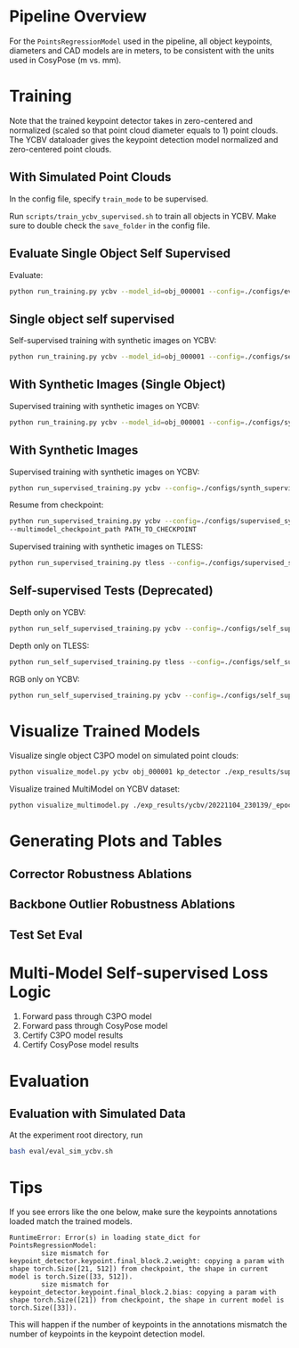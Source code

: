# Pipeline Overview

For the `PointsRegressionModel` used in the pipeline, all object keypoints, diameters and CAD models are in meters, 
to be consistent with the units used in CosyPose (m vs. mm).

# Training

Note that the trained keypoint detector takes in zero-centered and normalized 
(scaled so that point cloud diameter equals to 1) point clouds.
The YCBV dataloader gives the keypoint detection model normalized and zero-centered point clouds.

## With Simulated Point Clouds
In the config file, specify `train_mode` to be supervised.

Run `scripts/train_ycbv_supervised.sh` to train all objects in YCBV. Make sure to double check the `save_folder` in the 
config file.

## Evaluate Single Object Self Supervised
Evaluate:
```bash 
python run_training.py ycbv --model_id=obj_000001 --config=./configs/eval/ycbv/c3po_cosypose.yml --checkpoint_path=./exp_results/self_sup_models_best/ycbv/obj_000001/_epoch_20_self_supervised_single_obj_joint.pth.tar
```

## Single object self supervised
Self-supervised training with synthetic images on YCBV:
```bash 
python run_training.py ycbv --model_id=obj_000001 --config=./configs/self_supervised_single_obj/ycbv/depth_rgb.yml 
```

## With Synthetic Images (Single Object)
Supervised training with synthetic images on YCBV:
```bash 
python run_training.py ycbv --model_id=obj_000001 --config=./configs/synth_supervised_single_obj/ycbv/depth_rgb_nopretrain.yml
```

## With Synthetic Images
Supervised training with synthetic images on YCBV:
```bash 
python run_supervised_training.py ycbv --config=./configs/synth_supervised/ycbv/depth_pretrain.yml
```

Resume from checkpoint:
```bash 
python run_supervised_training.py ycbv --config=./configs/supervised_synth_ycbv.yml --resume_run \
--multimodel_checkpoint_path PATH_TO_CHECKPOINT
```

Supervised training with synthetic images on TLESS:
```bash 
python run_supervised_training.py tless --config=./configs/supervised_synth_tless.yml
```

## Self-supervised Tests (Deprecated)

Depth only on YCBV:
```bash
python run_self_supervised_training.py ycbv --config=./configs/self_supervised_ycbv_depth_only.yml
```

Depth only on TLESS:
```bash
python run_self_supervised_training.py tless --config=./configs/self_supervised_tless_depth_only.yml
```

RGB only on YCBV:
```bash 
python run_self_supervised_training.py ycbv --config=./configs/self_supervised_ycbv_rgb_only.yml
```

# Visualize Trained Models

Visualize single object C3PO model on simulated point clouds:
```bash 
python visualize_model.py ycbv obj_000001 kp_detector ./exp_results/supervised_outliers/ycbv/obj_000001/_ycbv_best_supervised_kp_point_transformer.pth
```

Visualize trained MultiModel on YCBV dataset:
```bash 
python visualize_multimodel.py ./exp_results/ycbv/20221104_230139/_epoch_50_synth_supervised_kp_point_transformer.pth.tar --config=./configs/vis_multimodel.yml
 ```

# Generating Plots and Tables
## Corrector Robustness Ablations

## Backbone Outlier Robustness Ablations

## Test Set Eval 

# Multi-Model Self-supervised Loss Logic

1. Forward pass through C3PO model
2. Forward pass through CosyPose model
3. Certify C3PO model results
4. Certify CosyPose model results

# Evaluation
## Evaluation with Simulated Data
At the experiment root directory, run
```bash 
bash eval/eval_sim_ycbv.sh
```

# Tips

If you see errors like the one below, make sure the keypoints annotations loaded match the trained models.
``` 
RuntimeError: Error(s) in loading state_dict for PointsRegressionModel:
        size mismatch for keypoint_detector.keypoint.final_block.2.weight: copying a param with shape torch.Size([21, 512]) from checkpoint, the shape in current model is torch.Size([33, 512]).
        size mismatch for keypoint_detector.keypoint.final_block.2.bias: copying a param with shape torch.Size([21]) from checkpoint, the shape in current model is torch.Size([33]).
```
This will happen if the number of keypoints in the annotations mismatch the number of keypoints in the keypoint detection model.